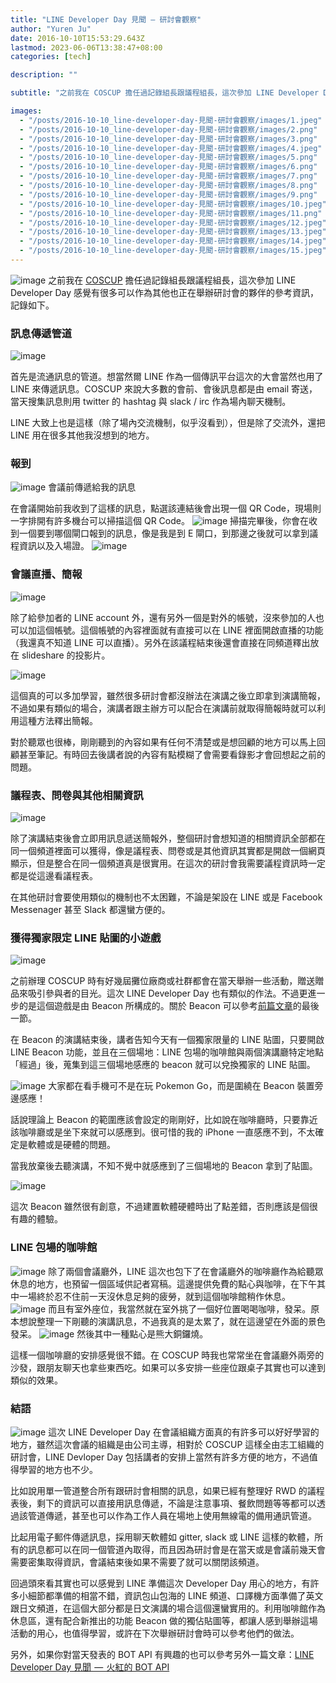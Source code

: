 ```yaml
---
title: "LINE Developer Day 見聞 — 研討會觀察"
author: "Yuren Ju"
date: 2016-10-10T15:53:29.643Z
lastmod: 2023-06-06T13:38:47+08:00
categories: [tech]

description: ""

subtitle: "之前我在 COSCUP 擔任過記錄組長跟議程組長，這次參加 LINE Developer Day 感覺有很多可以作為其他也正在舉辦研討會的夥伴的參考資訊，記錄如下。"

images:
  - "/posts/2016-10-10_line-developer-day-見聞-研討會觀察/images/1.jpeg"
  - "/posts/2016-10-10_line-developer-day-見聞-研討會觀察/images/2.png"
  - "/posts/2016-10-10_line-developer-day-見聞-研討會觀察/images/3.png"
  - "/posts/2016-10-10_line-developer-day-見聞-研討會觀察/images/4.jpeg"
  - "/posts/2016-10-10_line-developer-day-見聞-研討會觀察/images/5.png"
  - "/posts/2016-10-10_line-developer-day-見聞-研討會觀察/images/6.png"
  - "/posts/2016-10-10_line-developer-day-見聞-研討會觀察/images/7.png"
  - "/posts/2016-10-10_line-developer-day-見聞-研討會觀察/images/8.png"
  - "/posts/2016-10-10_line-developer-day-見聞-研討會觀察/images/9.png"
  - "/posts/2016-10-10_line-developer-day-見聞-研討會觀察/images/10.jpeg"
  - "/posts/2016-10-10_line-developer-day-見聞-研討會觀察/images/11.png"
  - "/posts/2016-10-10_line-developer-day-見聞-研討會觀察/images/12.jpeg"
  - "/posts/2016-10-10_line-developer-day-見聞-研討會觀察/images/13.jpeg"
  - "/posts/2016-10-10_line-developer-day-見聞-研討會觀察/images/14.jpeg"
  - "/posts/2016-10-10_line-developer-day-見聞-研討會觀察/images/15.jpeg"
---
```


![image](/posts/2016-10-10_line-developer-day-見聞-研討會觀察/images/1.jpeg#layoutTextWidth)
之前我在 [COSCUP](http://coscup.org/2016/) 擔任過記錄組長跟議程組長，這次參加 LINE Developer Day 感覺有很多可以作為其他也正在舉辦研討會的夥伴的參考資訊，記錄如下。

### 訊息傳遞管道

![image](/posts/2016-10-10_line-developer-day-見聞-研討會觀察/images/2.png#layoutTextWidth)

首先是流通訊息的管道。想當然爾 LINE 作為一個傳訊平台這次的大會當然也用了 LINE 來傳遞訊息。COSCUP 來說大多數的會前、會後訊息都是由 email 寄送，當天搜集訊息則用 twitter 的 hashtag 與 slack / irc 作為場內聊天機制。

LINE 大致上也是這樣（除了場內交流機制，似乎沒看到），但是除了交流外，還把 LINE 用在很多其他我沒想到的地方。

### 報到

![image](/posts/2016-10-10_line-developer-day-見聞-研討會觀察/images/3.png#layoutTextWidth)
會議前傳遞給我的訊息

在會議開始前我收到了這樣的訊息，點選該連結後會出現一個 QR Code，現場則一字排開有許多機台可以掃描這個 QR Code。
![image](/posts/2016-10-10_line-developer-day-見聞-研討會觀察/images/4.jpeg#layoutTextWidth)
掃描完畢後，你會在收到一個要到哪個閘口報到的訊息，像是我是到 E 閘口，到那邊之後就可以拿到議程資訊以及入場證。
![image](/posts/2016-10-10_line-developer-day-見聞-研討會觀察/images/5.png#layoutTextWidth)

### 會議直播、簡報

![image](/posts/2016-10-10_line-developer-day-見聞-研討會觀察/images/6.png#layoutTextWidth)

除了給參加者的 LINE account 外，還有另外一個是對外的帳號，沒來參加的人也可以加這個帳號。這個帳號的內容裡面就有直接可以在 LINE 裡面開啟直播的功能（我還真不知道 LINE 可以直播）。另外在該議程結束後還會直接在同頻道釋出放在 slideshare 的投影片。

![image](/posts/2016-10-10_line-developer-day-見聞-研討會觀察/images/7.png#layoutTextWidth)

這個真的可以多加學習，雖然很多研討會都沒辦法在演講之後立即拿到演講簡報，不過如果有類似的場合，演講者跟主辦方可以配合在演講前就取得簡報時就可以利用這種方法釋出簡報。

對於聽眾也很棒，剛剛聽到的內容如果有任何不清楚或是想回顧的地方可以馬上回顧甚至筆記。有時回去後講者說的內容有點模糊了會需要看錄影才會回想起之前的問題。

### 議程表、問卷與其他相關資訊

![image](/posts/2016-10-10_line-developer-day-見聞-研討會觀察/images/8.png#layoutTextWidth)

除了演講結束後會立即用訊息遞送簡報外，整個研討會想知道的相關資訊全部都在同一個頻道裡面可以獲得，像是議程表、問卷或是其他資訊其實都是開啟一個網頁顯示，但是整合在同一個頻道真是很實用。在這次的研討會我需要議程資訊時一定都是從這邊看議程表。

在其他研討會要使用類似的機制也不太困難，不論是架設在 LINE 或是 Facebook Messenager 甚至 Slack 都還蠻方便的。

### 獲得獨家限定 LINE 貼圖的小遊戲

![image](/posts/2016-10-10_line-developer-day-見聞-研討會觀察/images/9.png#layoutTextWidth)

之前辦理 COSCUP 時有好幾屆攤位廠商或社群都會在當天舉辦一些活動，贈送贈品來吸引參與者的目光。這次 LINE Developer Day 也有類似的作法。不過更進一步的是這個遊戲是由 Beacon 所構成的。關於 Beacon 可以參考[前篇文章](https://medium.com/technology-coding/bfbf1b97b0b4)的最後一節。

在 Beacon 的演講結束後，講者告知今天有一個獨家限量的 LINE 貼圖，只要開啟 LINE Beacon 功能，並且在三個場地：LINE 包場的咖啡館與兩個演講廳特定地點「經過」後，蒐集到這三個場地感應的 beacon 就可以兌換獨家的 LINE 貼圖。

![image](/posts/2016-10-10_line-developer-day-見聞-研討會觀察/images/10.jpeg#layoutTextWidth)
大家都在看手機可不是在玩 Pokemon Go，而是圍繞在 Beacon 裝置旁邊感應！

話說理論上 Beacon 的範圍應該會設定的剛剛好，比如說在咖啡廳時，只要靠近該咖啡廳或是坐下來就可以感應到。很可惜的我的 iPhone 一直感應不到，不太確定是軟體或是硬體的問題。

當我放棄後去聽演講，不知不覺中就感應到了三個場地的 Beacon 拿到了貼圖。

![image](/posts/2016-10-10_line-developer-day-見聞-研討會觀察/images/11.png#layoutTextWidth)

這次 Beacon 雖然很有創意，不過建置軟體硬體時出了點差錯，否則應該是個很有趣的體驗。

### LINE 包場的咖啡館

![image](/posts/2016-10-10_line-developer-day-見聞-研討會觀察/images/12.jpeg#layoutTextWidth)
除了兩個會議廳外，LINE 這次也包下了在會議廳外的咖啡廳作為給聽眾休息的地方，也預留一個區域供記者寫稿。這邊提供免費的點心與咖啡，在下午其中一場終於忍不住前一天沒休息足夠的疲勞，就到這個咖啡館稍作休息。
![image](/posts/2016-10-10_line-developer-day-見聞-研討會觀察/images/13.jpeg#layoutTextWidth)
而且有室外座位，我當然就在室外挑了一個好位置喝喝咖啡，發呆。原本想說整理一下剛聽的演講訊息，不過我真的是太累了，就在這邊望在外面的景色發呆。
![image](/posts/2016-10-10_line-developer-day-見聞-研討會觀察/images/14.jpeg#layoutTextWidth)
然後其中一種點心是熊大銅鑼燒。

這樣一個咖啡廳的安排感覺很不錯。在 COSCUP 時我也常常坐在會議廳外兩旁的沙發，跟朋友聊天也拿些東西吃。如果可以多安排一些座位跟桌子其實也可以達到類似的效果。

### 結語

![image](/posts/2016-10-10_line-developer-day-見聞-研討會觀察/images/15.jpeg#layoutTextWidth)
這次 LINE Developer Day 在會議組織方面真的有許多可以好好學習的地方，雖然這次會議的組織是由公司主導，相對於 COSCUP 這樣全由志工組織的研討會，LINE Devloper Day 包括講者的安排上當然有許多方便的地方，不過值得學習的地方也不少。

比如說用單一管道整合所有跟研討會相關的訊息，如果已經有整理好 RWD 的議程表後，剩下的資訊可以直接用訊息傳遞，不論是注意事項、餐飲問題等等都可以透過該管道傳遞，甚至也可以作為工作人員在場地上使用無線電的備用通訊管道。

比起用電子郵件傳遞訊息，採用聊天軟體如 gitter, slack 或 LINE 這樣的軟體，所有的訊息都可以在同一個管道內取得，而且因為研討會是在當天或是會議前幾天會需要密集取得資訊，會議結束後如果不需要了就可以關閉該頻道。

回過頭來看其實也可以感覺到 LINE 準備這次 Developer Day 用心的地方，有許多小細節都準備的相當不錯，資訊包山包海的 LINE 頻道、口譯機方面準備了英文跟日文頻道，在這個大部分都是日文演講的場合這個還蠻實用的。利用咖啡館作為休息區，還有配合新推出的功能 Beacon 做的獨佔貼圖等，都讓人感到舉辦這場活動的用心，也值得學習，或許在下次舉辦研討會時可以參考他們的做法。

另外，如果你對當天發表的 BOT API 有興趣的也可以參考另外一篇文章：[LINE Developer Day 見聞  —  火紅的 BOT API](https://medium.com/technology-coding/bfbf1b97b0b4)
